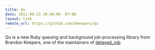 ```yaml
--- 
title: Qu
date: 2011-09-23 20:48:00 -07:00
layout: link
remote_url: https://github.com/bkeepers/qu
---
```

Qu is a new Ruby queuing and background job-processing library from Brandon Keepers, 
one of the maintainers of [delayed_job](https://github.com/tobi/delayed_job).